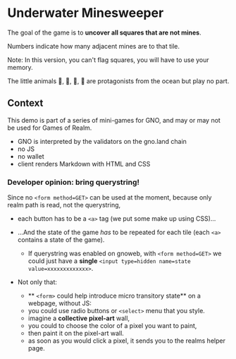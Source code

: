 # Underwater Minesweeper

The goal of the game is to **uncover all squares that are not mines**.

Numbers indicate how many adjacent mines are to that tile.

Note: In this version, you can't flag squares, you will have to use your memory.

The little animals 🐠, 🦐, 🦈, 🐳 are protagonists from the ocean but play no part.

## Context

This demo is part of a series of mini-games for GNO, and may or may not be used for Games of Realm.

- GNO is interpreted by the validators on the gno.land chain
- no JS
- no wallet
- client renders Markdown with HTML and CSS

### Developer opinion: bring querystring!

Since no `<form method=GET>` can be used at the moment, because
only realm path is read, not the querystring, 

- each button has to be a `<a>` tag (we put some make up using CSS)...
- ...And the state of the game *has* to be repeated for each tile (each `<a>` contains a state of the game). 
    - If querystring was enabled on gnoweb, with `<form method=GET>` we could just have a **single** `<input type=hidden name=state value=xxxxxxxxxxxxx>`.

- Not only that:
  - ** `<form>` could help introduce micro transitory state** on a webpage, without JS:
  - you could use radio buttons or `<select>` menu that you style. 
  - imagine a **collective pixel-art** wall,
  - you could to choose the color of a pixel you want to paint, 
  - then paint it on the pixel-art wall.
  - as soon as you would click a pixel, it sends you to the realms helper page. 


